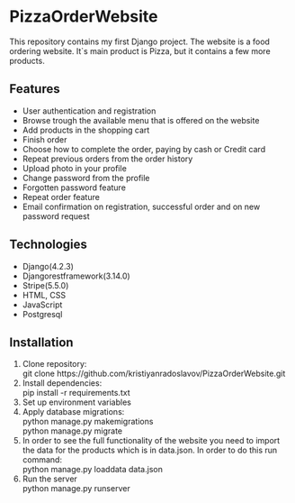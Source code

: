 # PizzaOrderWebsite

This repository contains my first Django project. The website is a food ordering website. It`s main product is Pizza,
but it contains a few more products.

<h2>Features</h2>
<ul>
<li>User authentication and registration</li>
<li>Browse trough the available menu that is offered on the website</li>
<li>Add products in the shopping cart</li>
<li>Finish order</li>
<li>Choose how to complete the order, paying by cash or Credit card</li>
<li>Repeat previous orders from the order history</li>
<li>Upload photo in your profile</li>
<li>Change password from the profile</li>
<li>Forgotten password feature</li>
<li>Repeat order feature</li>
<li>Email confirmation on registration, successful order and on new password request</li>
</ul>

<h2>Technologies</h2>

<ul>
<li>Django(4.2.3)</li>
<li>Djangorestframework(3.14.0)</li>
<li>Stripe(5.5.0)</li>
<li>HTML, CSS</li>
<li>JavaScript</li>
<li>Postgresql</li>
</ul>


<h2>Installation</h2>
<ol>
<li>Clone repository:<br>
git clone https://github.com/kristiyanradoslavov/PizzaOrderWebsite.git
</li>

<li>Install dependencies:<br>
pip install -r requirements.txt 
</li>

<li>
Set up environment variables
</li>

<li>Apply database migrations: <br>
python manage.py makemigrations <br>
python manage.py migrate
</li>

<li>
In order to see the full functionality of the website you need to import the data for the products which is in data.json.
In order to do this run command: <br>
python manage.py loaddata data.json
</li>

<li>
Run the server <br>
python manage.py runserver
</li>
</ol>
